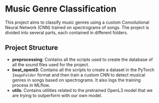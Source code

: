 # Music Genre Classification

This project aims to classify music genres using a custom Convolutional Neural Network (CNN) trained on spectrograms of songs. The project is divided into several parts, each contained in different folders.

## Project Structure

- **preprocessing**: Contains all the scripts used to create the database of all the sound files used for the project.
- **beat_openl3**: Contains all the scripts to create a dataset in the PyTorch `ImageFolder` format and then train a custom CNN to detect musical genres in songs based on spectrograms. It also logs the training process in MLflow.
- **utils**: Contains utilities related to the pretrained OpenL3 model that we are trying to outperform with our own model.

